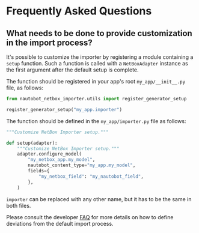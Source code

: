 # Frequently Asked Questions

## What needs to be done to provide customization in the import process?

It's possible to customize the importer by registering a module containing a `setup` function. Such a function is called with a `NetBoxAdapter` instance as the first argument after the default setup is complete.

The function should be registered in your app's root `my_app/__init__.py` file, as follows:

```python
from nautobot_netbox_importer.utils import register_generator_setup

register_generator_setup("my_app.importer")
```

The function should be defined in the `my_app/importer.py` file as follows:

```python
"""Customize NetBox Importer setup."""

def setup(adapter):
    """Customize NetBox Importer setup."""
    adapter.configure_model(
        "my_netbox_app.my_model",
        nautobot_content_type="my_app.my_model",
        fields={
            "my_netbox_field": "my_nautobot_field",
        },
    )
```

`importer` can be replaced with any other name, but it has to be the same in both files.

Please consult the developer [FAQ](../dev/faq.md) for more details on how to define deviations from the default import process.
